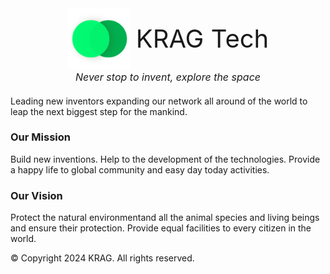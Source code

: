<div style="display:flex; justify-content: center; align-items: center;">
    <img src="./images/logo.png" width="100px">
    <div style="font-size: 2.5rem; margin-left: 10px;">KRAG Tech</div>
</div>
<div style="display:flex; justify-content: center; align-items: center; font-size: 1rem; margin-top: 2px; margin-bottom: 20px;">
    <i>Never stop to invent, explore the space</i>
</div>

Leading new inventors expanding our network all around of the world to leap the next biggest step for the mankind.

### Our Mission

Build new inventions. Help to the development of the technologies. Provide a happy life to global community and easy day today activities.

### Our Vision

Protect the natural environmentand all the animal species and living beings and ensure their protection. Provide equal facilities to every citizen in the world.

<footer>
    © Copyright 2024 KRAG. All rights reserved.
</footer>
